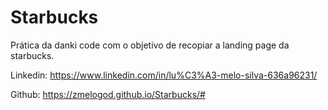 # Starbucks
 Prática da danki code com o objetivo de recopiar a landing page da starbucks. 

Linkedin: https://www.linkedin.com/in/lu%C3%A3-melo-silva-636a96231/

Github: https://zmelogod.github.io/Starbucks/#
